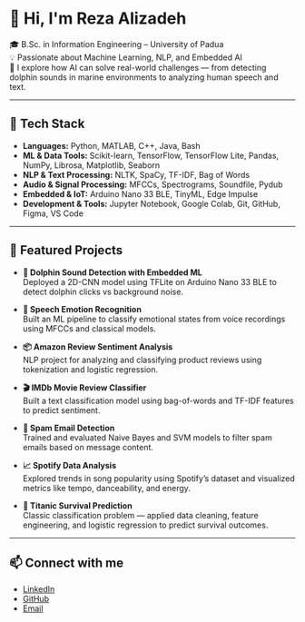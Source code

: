 # 👋 Hi, I'm Reza Alizadeh

🎓 B.Sc. in Information Engineering – University of Padua  
💡 Passionate about Machine Learning, NLP, and Embedded AI  
🌱 I explore how AI can solve real-world challenges — from detecting dolphin sounds in marine environments to analyzing human speech and text.

---

## 🔧 Tech Stack

- **Languages:** Python, MATLAB, C++, Java, Bash  
- **ML & Data Tools:** Scikit-learn, TensorFlow, TensorFlow Lite, Pandas, NumPy, Librosa, Matplotlib, Seaborn  
- **NLP & Text Processing:** NLTK, SpaCy, TF-IDF, Bag of Words  
- **Audio & Signal Processing:** MFCCs, Spectrograms, Soundfile, Pydub  
- **Embedded & IoT:** Arduino Nano 33 BLE, TinyML, Edge Impulse  
- **Development & Tools:** Jupyter Notebook, Google Colab, Git, GitHub, Figma, VS Code
---

## 🚀 Featured Projects

- **🐬 Dolphin Sound Detection with Embedded ML**  
  Deployed a 2D-CNN model using TFLite on Arduino Nano 33 BLE to detect dolphin clicks vs background noise.

- **🎤 Speech Emotion Recognition**  
  Built an ML pipeline to classify emotional states from voice recordings using MFCCs and classical models.

- **📦 Amazon Review Sentiment Analysis**  
  NLP project for analyzing and classifying product reviews using tokenization and logistic regression.

- **🎬 IMDb Movie Review Classifier**  
  Built a text classification model using bag-of-words and TF-IDF features to predict sentiment.

- **📩 Spam Email Detection**  
  Trained and evaluated Naive Bayes and SVM models to filter spam emails based on message content.

- **📈 Spotify Data Analysis**  
  Explored trends in song popularity using Spotify’s dataset and visualized metrics like tempo, danceability, and energy.

- **🚢 Titanic Survival Prediction**  
  Classic classification problem — applied data cleaning, feature engineering, and logistic regression to predict survival outcomes.

---

## 📫 Connect with me
- [LinkedIn](https://www.linkedin.com/in/reza-alizadeh-6a5847244/)
- [GitHub](https://github.com/rezaalizadeh)
- [Email](mailto:rezaalizaadeh@gmail.com)
